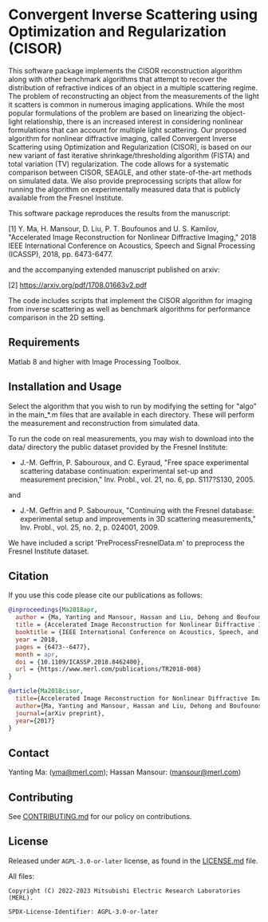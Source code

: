 <!--
Copyright (C) 2022-2023 Mitsubishi Electric Research Laboratories (MERL)

SPDX-License-Identifier: AGPL-3.0-or-later
-->

# Convergent Inverse Scattering using Optimization and Regularization (CISOR)

This software package implements the CISOR reconstruction algorithm along with other benchmark algorithms that attempt to recover the distribution of refractive indices of an object in a multiple scattering regime. The problem of reconstructing an object from the measurements of the light it scatters is common in numerous imaging applications. While the most popular formulations of the problem are based on linearizing the object-light relationship, there is an increased interest in considering nonlinear formulations that can account for multiple light scattering. Our proposed algorithm for nonlinear diffractive imaging, called Convergent Inverse Scattering using Optimization and Regularization (CISOR), is based on our new variant of fast iterative shrinkage/thresholding algorithm (FISTA) and total variation (TV) regularization. The code allows for a systematic comparison between CISOR, SEAGLE, and other state-of-the-art methods on simulated data. We also provide preprocessing scripts that allow for running the algorithm on experimentally measured data that is publicly available from the Fresnel Institute.

This software package reproduces the results from the manuscript:

[1] Y. Ma, H. Mansour, D. Liu, P. T. Boufounos and U. S. Kamilov, "Accelerated Image
 Reconstruction for Nonlinear Diffractive Imaging," 2018 IEEE International Conference
 on Acoustics, Speech and Signal Processing (ICASSP), 2018, pp. 6473-6477.

 and the accompanying extended manuscript published on arxiv:

 [2] https://arxiv.org/pdf/1708.01663v2.pdf

The code includes scripts that implement the CISOR algorithm for imaging from inverse scattering as well as benchmark algorithms for performance comparison in the 2D setting.


## Requirements
Matlab 8 and higher with Image Processing Toolbox.


## Installation and Usage

Select the algorithm that you wish to run by modifying the setting for "algo" in the main_*.m files that are available in each
directory. These will perform the measurement and reconstruction from simulated data.

To run the code on real measurements, you may wish to download into the data/ directory the public dataset provided by
the Fresnel Institute:

- J.-M. Geffrin, P. Sabouroux, and C. Eyraud, "Free space experimental scattering database continuation:
experimental set-up and measurement precision," Inv. Probl., vol. 21, no. 6, pp. S117?S130, 2005.

and

- J.-M. Geffrin and P. Sabouroux, "Continuing with the Fresnel database:
experimental setup and improvements in 3D scattering measurements," Inv. Probl., vol. 25, no. 2, p. 024001, 2009.

We have included a script 'PreProcessFresnelData.m' to preprocess the Fresnel Institute dataset.


## Citation

If you use this code please cite our publications as follows:

```Bibtex
@inproceedings{Ma2018apr,
  author = {Ma, Yanting and Mansour, Hassan and Liu, Dehong and Boufounos, Petros T. and Kamilov, Ulugbek},
  title = {Accelerated Image Reconstruction for Nonlinear Diffractive Imaging},
  booktitle = {IEEE International Conference on Acoustics, Speech, and Signal Processing (ICASSP)},
  year = 2018,
  pages = {6473--6477},
  month = apr,
  doi = {10.1109/ICASSP.2018.8462400},
  url = {https://www.merl.com/publications/TR2018-008}
}

@article{Ma2018cisor,
  title={Accelerated Image Reconstruction for Nonlinear Diffractive Imaging},
  author={Ma, Yanting and Mansour, Hassan and Liu, Dehong and Boufounos, Petros T. and Kamilov, Ulugbek},
  journal={arXiv preprint},
  year={2017}
}
```


## Contact

Yanting Ma: (yma@merl.com); Hassan Mansour: (mansour@merl.com)

## Contributing

See [CONTRIBUTING.md](CONTRIBUTING.md) for our policy on contributions.

## License

Released under `AGPL-3.0-or-later` license, as found in the [LICENSE.md](LICENSE.md) file.

All files:

```
Copyright (C) 2022-2023 Mitsubishi Electric Research Laboratories (MERL).

SPDX-License-Identifier: AGPL-3.0-or-later
```
